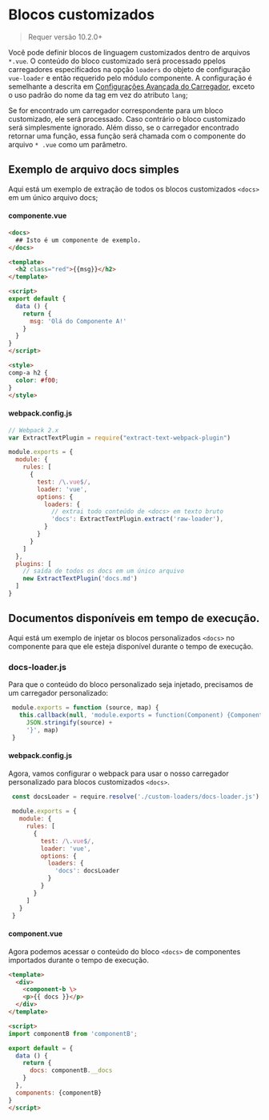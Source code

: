 # Blocos customizados

> Requer versão 10.2.0+

Você pode definir blocos de linguagem customizados dentro de arquivos `*.vue`. O conteúdo do bloco customizado será processado ppelos carregadores especificados na opção `loaders` do objeto de configuração `vue-loader` e então requerido pelo módulo componente. A configuração é semelhante a descrita em [Configurações Avançada do Carregador](../configurations/advanced.md), exceto o uso padrão do nome da tag em vez do atributo `lang`;

Se for encontrado um carregador correspondente para um bloco customizado, ele será processado. Caso contrário o bloco customizado será simplesmente ignorado. Além disso, se o carregador encontrado retornar uma função, essa função será chamada com o componente do arquivo `* .vue` como um parâmetro.

## Exemplo de arquivo docs simples

Aqui está um exemplo de extração de todos os blocos customizados `<docs>` em um único arquivo docs;

#### componente.vue

``` html
<docs>
  ## Isto é um componente de exemplo.
</docs>

<template>
  <h2 class="red">{{msg}}</h2>
</template>

<script>
export default {
  data () {
    return {
      msg: 'Olá do Componente A!'
    }
  }
}
</script>

<style>
comp-a h2 {
  color: #f00;
}
</style>
```

#### webpack.config.js

```js
// Webpack 2.x
var ExtractTextPlugin = require("extract-text-webpack-plugin")

module.exports = {
  module: {
    rules: [
      {
        test: /\.vue$/,
        loader: 'vue',
        options: {
          loaders: {
            // extrai todo conteúdo de <docs> em texto bruto
            'docs': ExtractTextPlugin.extract('raw-loader'),
          }
        }
      }
    ]
  },
  plugins: [
    // saída de todos os docs em um único arquivo
    new ExtractTextPlugin('docs.md')
  ]
}
```

## Documentos disponíveis em tempo de execução.

Aqui está um exemplo de injetar os blocos personalizados `<docs>` no componente para que ele esteja disponível durante o tempo de execução.

### docs-loader.js

Para que o conteúdo do bloco personalizado seja injetado, precisamos de um carregador personalizado:

```js
 module.exports = function (source, map) {
   this.callback(null, 'module.exports = function(Component) {Component.options.__docs = ' +
     JSON.stringify(source) +
     '}', map)
 }
 ```

#### webpack.config.js

Agora, vamos configurar o webpack para usar o nosso carregador personalizado para blocos customizados `<docs>`.

``` js
 const docsLoader = require.resolve('./custom-loaders/docs-loader.js')
 
 module.exports = {
   module: {
     rules: [
       {
         test: /\.vue$/,
         loader: 'vue',
         options: {
           loaders: {
             'docs': docsLoader
           }
         }
       }
     ]
   }
 }
 ```
 
 #### component.vue
 
 Agora podemos acessar o conteúdo do bloco `<docs>` de componentes importados durante o tempo de execução.
 
 ``` html
 <template>
   <div>
     <component-b \>
     <p>{{ docs }}</p>
   </div>
 </template>
 
 <script>
 import componentB from 'componentB';
 
 export default = {
   data () {
     return {
       docs: componentB.__docs
     }
   },
   components: {componentB}
 }
 </script>
 ```
